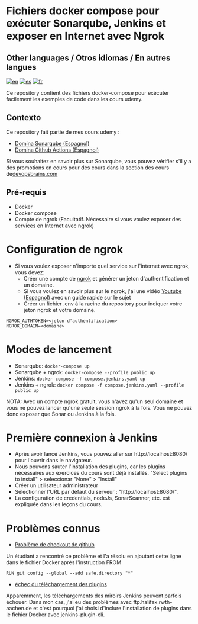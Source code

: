 # Fichiers docker compose pour exécuter Sonarqube, Jenkins et exposer en Internet avec Ngrok

## Other languages / Otros idiomas / En autres langues
[![en](https://img.shields.io/badge/in-english-yellow.svg)](https://github.com/BrainsDevOps/sonarqube-udemy-docker-compose/blob/main/readme.md)
[![es](https://img.shields.io/badge/en-español-yellow.svg)](https://github.com/BrainsDevOps/sonarqube-udemy-docker-compose/blob/main/readme-es.md)
[![fr](https://img.shields.io/badge/en-français-red.svg)](https://github.com/BrainsDevOps/sonarqube-udemy-docker-compose/blob/main/readme-fr.md)

Ce repository contient des fichiers docker-compose pour exécuter facilement les exemples de code dans les cours udemy.

## Contexto
Ce repository fait partie de mes cours udemy :
* [Domina Sonarqube (Espagnol)](https://www.udemy.com/course/domina-sonarqube/?referralCode=EF59257E7D8DC3026D6D)
* [Domina Github Actions (Espagnol)](https://www.udemy.com/course/domina-github-actions/?referralCode=CBFBAF72C38BE758CFE1)

Si vous souhaitez en savoir plus sur Sonarqube, vous pouvez vérifier s'il y a des promotions en cours pour des cours dans la section des cours de[devopsbrains.com](https://devopsbrains.com/cursos/)

## Pré-requis
* Docker
* Docker compose
* Compte de ngrok (Facultatif. Nécessaire si vous voulez exposer des services en Internet avec ngrok)

# Configuration de ngrok
* Si vous voulez exposer n'importe quel service sur l'internet avec ngrok, vous devez:
    * Créer une compte de [ngrok](https://ngrok.com/) et générer un jeton d'authentification et un domaine.
    * Si vous voulez en savoir plus sur le ngrok, j'ai une vidéo [Youtube (Espagnol)](https://youtu.be/UW8BObHdi08) avec un guide rapide sur le sujet
    * Créer un fichier .env à la racine du repository pour indiquer votre jeton ngrok et votre domaine.
```
NGROK_AUTHTOKEN=<jeton d'authentification>
NGROK_DOMAIN=<domaine>
```

# Modes de lancement
* Sonarqube: `docker-compose up`
* Sonarqube + ngrok: `docker-compose --profile public up`
* Jenkins: `docker compose -f compose.jenkins.yaml up`
* Jenkins + ngrok: `docker compose -f compose.jenkins.yaml --profile public up`

NOTA: Avec un compte ngrok gratuit, vous n'avez qu'un seul domaine et vous ne pouvez lancer qu'une seule session ngrok à la fois. Vous ne pouvez donc exposer que Sonar ou Jenkins à la fois.

# Première connexion à Jenkins
* Après avoir lancé Jenkins, vous pouvez aller sur http://localhost:8080/ pour l'ouvrir dans le navigateur.
* Nous pouvons sauter l'installation des plugins, car les plugins nécessaires aux exercices du cours sont déjà installés. "Select plugins to install" > seleccionar "None" > "Install"
* Créer un utilisateur administrateur
* Sélectionner l'URL par défaut du serveur : "http://localhost:8080/".
* La configuration de credentials, nodeJs, SonarScanner, etc. est expliquée dans les leçons du cours.

# Problèmes connus
* [Problème de checkout de github](https://github.com/jenkinsci/helm-charts/issues/728)

Un étudiant a rencontré ce problème et l'a résolu en ajoutant cette ligne dans le fichier Docker après l'instruction FROM

```
RUN git config --global --add safe.directory "*"
```

* [échec du téléchargement des plugins](https://community.jenkins.io/t/issue-while-upgrading-plugins-on-latest-jenkins/9846)

Apparemment, les téléchargements des miroirs Jenkins peuvent parfois échouer. Dans mon cas, j'ai eu des problèmes avec ftp.halifax.rwth-aachen.de et c'est pourquoi j'ai choisi d'inclure l'installation de plugins dans le fichier Docker avec jenkins-plugin-cli.